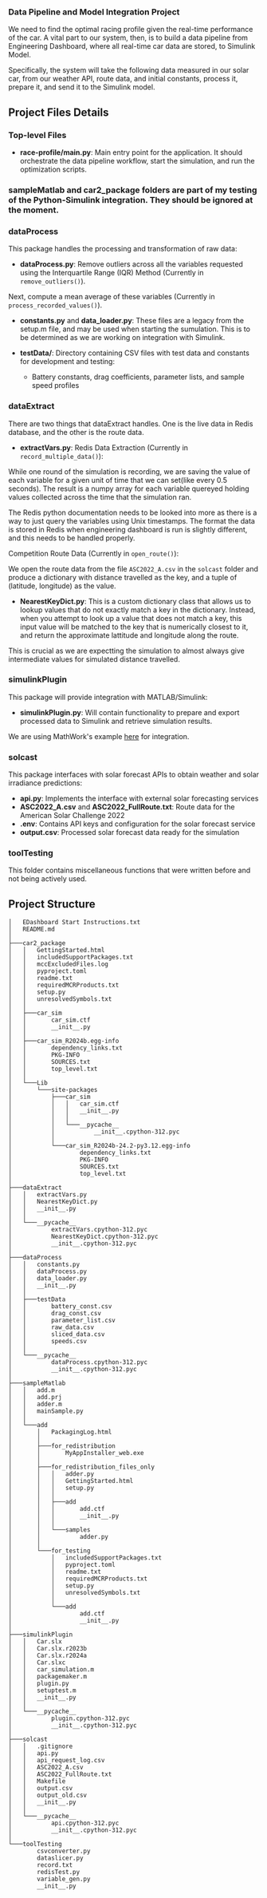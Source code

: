 ### Data Pipeline and Model Integration Project

We need to find the optimal racing profile given the real-time performance of the car. A vital part to our system, then, is to build a data pipeline from Engineering Dashboard, where all real-time car data are stored, to Simulink Model. 

Specifically, the system will take the following data measured in our solar car, from our weather API, route data, and initial constants, process it, prepare it, and send it to the Simulink model.

## Project Files Details

### Top-level Files
- **race-profile/main.py**: Main entry point for the application. It should orchestrate the data pipeline workflow, start the simulation, and run the optimization scripts.

### sampleMatlab and car2_package folders are part of my testing of the Python-Simulink integration. They should be ignored at the moment.

### dataProcess
This package handles the processing and transformation of raw data:
- **dataProcess.py**: Remove outliers across all the variables requested using the Interquartile Range (IQR) Method (Currently in `remove_outliers()`).

Next, compute a mean average of these variables (Currently in `process_recorded_values()`).

- **constants.py** and **data_loader.py**: These files are a legacy from the setup.m file, and may be used when starting the sumulation. This is to be determined as we are working on integration with Simulink.

- **testData/**: Directory containing CSV files with test data and constants for development and testing:
  - Battery constants, drag coefficients, parameter lists, and sample speed profiles

### dataExtract

There are two things that dataExtract handles. One is the live data in Redis database, and the other is the route data.
- **extractVars.py**: 
Redis Data Extraction (Currently in `record_multiple_data()`):

While one round of the simulation is recording, we are saving the value of each variable for a given unit of time that we can set(like every 0.5 seconds). The result is a numpy array for each variable quereyed holding values collected across the time that the simulation ran.

The Redis python documentation needs to be looked into more as there is a way to just query the variables using Unix timestamps.
The format the data is stored in Redis when engineering dashboard is run is slightly different, and this needs to be handled properly.

Competition Route Data (Currently in `open_route()`):

We open the route data from the file `ASC2022_A.csv` in the `solcast` folder and produce a dictionary with distance travelled as the key, and a tuple of (latitude, longitude) as the value.

- **NearestKeyDict.py**: This is a custom dictionary class that allows us to lookup values that do not exactly match a key in the dictionary. Instead, when you attempt to look up a value that does not match a key, this input value will be matched to the key that is numerically closest to it, and return the approximate lattitude and longitude along the route.

This is crucial as we are expectting the simulation to almost always give intermediate values for simulated distance travelled.

### simulinkPlugin
This package will provide integration with MATLAB/Simulink:
- **simulinkPlugin.py**: Will contain functionality to prepare and export processed data to Simulink and retrieve simulation results.

We are using MathWork's example [here](https://github.com/mathworks/Call-Simulink-from-Python) for integration.

### solcast
This package interfaces with solar forecast APIs to obtain weather and solar irradiance predictions:
- **api.py**: Implements the interface with external solar forecasting services
- **ASC2022_A.csv** and **ASC2022_FullRoute.txt**: Route data for the American Solar Challenge 2022
- **.env**: Contains API keys and configuration for the solar forecast service
- **output.csv**: Processed solar forecast data ready for the simulation

### toolTesting
This folder contains miscellaneous functions that were written before and not being actively used.

## Project Structure
```
│   EDashboard Start Instructions.txt
│   README.md
│
├───car2_package
│   │   GettingStarted.html
│   │   includedSupportPackages.txt
│   │   mccExcludedFiles.log
│   │   pyproject.toml
│   │   readme.txt
│   │   requiredMCRProducts.txt
│   │   setup.py
│   │   unresolvedSymbols.txt
│   │
│   ├───car_sim
│   │       car_sim.ctf
│   │       __init__.py
│   │
│   ├───car_sim_R2024b.egg-info
│   │       dependency_links.txt
│   │       PKG-INFO
│   │       SOURCES.txt
│   │       top_level.txt
│   │
│   └───Lib
│       └───site-packages
│           ├───car_sim
│           │   │   car_sim.ctf
│           │   │   __init__.py
│           │   │
│           │   └───__pycache__
│           │           __init__.cpython-312.pyc
│           │
│           └───car_sim_R2024b-24.2-py3.12.egg-info
│                   dependency_links.txt
│                   PKG-INFO
│                   SOURCES.txt
│                   top_level.txt
│
├───dataExtract
│   │   extractVars.py
│   │   NearestKeyDict.py
│   │   __init__.py
│   │
│   └───__pycache__
│           extractVars.cpython-312.pyc
│           NearestKeyDict.cpython-312.pyc
│           __init__.cpython-312.pyc
│
├───dataProcess
│   │   constants.py
│   │   dataProcess.py
│   │   data_loader.py
│   │   __init__.py
│   │
│   ├───testData
│   │       battery_const.csv
│   │       drag_const.csv
│   │       parameter_list.csv
│   │       raw_data.csv
│   │       sliced_data.csv
│   │       speeds.csv
│   │
│   └───__pycache__
│           dataProcess.cpython-312.pyc
│           __init__.cpython-312.pyc
│
├───sampleMatlab
│   │   add.m
│   │   add.prj
│   │   adder.m
│   │   mainSample.py
│   │
│   └───add
│       │   PackagingLog.html
│       │
│       ├───for_redistribution
│       │       MyAppInstaller_web.exe
│       │
│       ├───for_redistribution_files_only
│       │   │   adder.py
│       │   │   GettingStarted.html
│       │   │   setup.py
│       │   │
│       │   ├───add
│       │   │       add.ctf
│       │   │       __init__.py
│       │   │
│       │   └───samples
│       │           adder.py
│       │
│       └───for_testing
│           │   includedSupportPackages.txt
│           │   pyproject.toml
│           │   readme.txt
│           │   requiredMCRProducts.txt
│           │   setup.py
│           │   unresolvedSymbols.txt
│           │
│           └───add
│                   add.ctf
│                   __init__.py
│
├───simulinkPlugin
│   │   Car.slx
│   │   Car.slx.r2023b
│   │   Car.slx.r2024a
│   │   Car.slxc
│   │   car_simulation.m
│   │   packagemaker.m
│   │   plugin.py
│   │   setuptest.m
│   │   __init__.py
│   │
│   └───__pycache__
│           plugin.cpython-312.pyc
│           __init__.cpython-312.pyc
│
├───solcast
│   │   .gitignore
│   │   api.py
│   │   api_request_log.csv
│   │   ASC2022_A.csv
│   │   ASC2022_FullRoute.txt
│   │   Makefile
│   │   output.csv
│   │   output_old.csv
│   │   __init__.py
│   │
│   └───__pycache__
│           api.cpython-312.pyc
│           __init__.cpython-312.pyc
│
└───toolTesting
        csvconverter.py
        dataslicer.py
        record.txt
        redisTest.py
        variable_gen.py
        __init__.py 
```